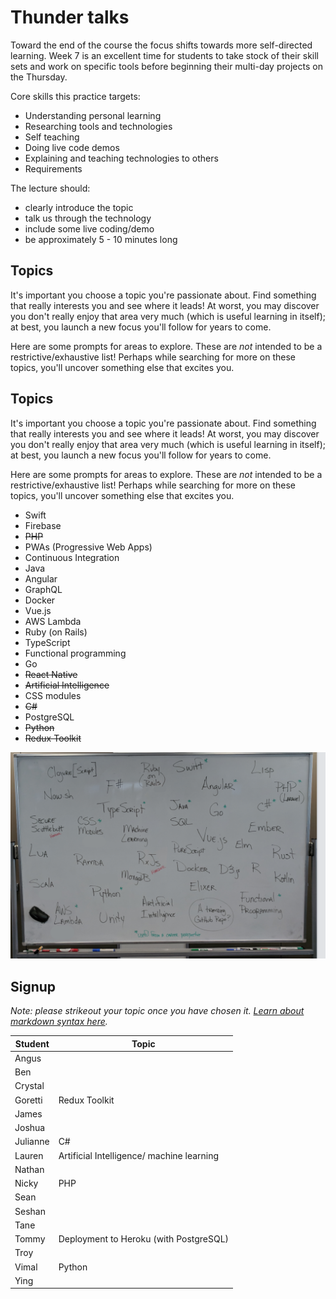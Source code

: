 # Thunder talks

Toward the end of the course the focus shifts towards more self-directed learning. Week 7 is an excellent time for students to take stock of their skill sets and work on specific tools before beginning their multi-day projects on the Thursday.

Core skills this practice targets:

 - Understanding personal learning
 - Researching tools and technologies
 - Self teaching
 - Doing live code demos
 - Explaining and teaching technologies to others
 - Requirements

The lecture should:

 - clearly introduce the topic
 - talk us through the technology
 - include some live coding/demo
 - be approximately 5 - 10 minutes long

## Topics

It's important you choose a topic you're passionate about. Find something that really interests you and see where it leads! At worst, you may discover you don't really enjoy that area very much (which is useful learning in itself); at best, you launch a new focus you'll follow for years to come.

Here are some prompts for areas to explore. These are _not_ intended to be a restrictive/exhaustive list! Perhaps while searching for more on these topics, you'll uncover something else that excites you.

## Topics

It's important you choose a topic you're passionate about. Find something that really interests you and see where it leads! At worst, you may discover you don't really enjoy that area very much (which is useful learning in itself); at best, you launch a new focus you'll follow for years to come.

Here are some prompts for areas to explore. These are _not_ intended to be a restrictive/exhaustive list! Perhaps while searching for more on these topics, you'll uncover something else that excites you.

- Swift
- Firebase
- ~~PHP~~
- PWAs (Progressive Web Apps)
- Continuous Integration
- Java
- Angular
- GraphQL
- Docker
- Vue.js
- AWS Lambda
- Ruby (on Rails)
- TypeScript
- Functional programming
- Go
- ~~React Native~~
- ~~Artificial Intelligence~~
- CSS modules
- ~~C#~~
- PostgreSQL 
- ~~Python~~
- ~~Redux Toolkit~~

![](more-topic-prompts.png)


## Signup

*Note: please strikeout your topic once you have chosen it. [Learn about markdown syntax here](https://github.com/adam-p/markdown-here/wiki/Markdown-Cheatsheet#emphasis).*

Student    | Topic
-----------|-------------------
| Angus    |                  |      
| Ben      |                  |                                        
| Crystal  |                  |                    
| Goretti  |Redux Toolkit     |                    
| James    |                  |                    
| Joshua   |                  |                    
| Julianne |    C#            |                    
| Lauren   |Artificial Intelligence/ machine learning|                   
| Nathan   |                  |                    
| Nicky    |      PHP         |                  
| Sean     |                  |                  
| Seshan   |                  |                  
| Tane     |                  |                  
| Tommy    | Deployment to Heroku (with PostgreSQL) |                  
| Troy     |                  |                 
| Vimal    |    Python        |                 
| Ying     |                  |                 

